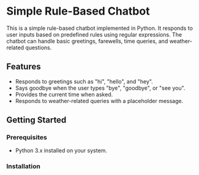 # Simple Rule-Based Chatbot

This is a simple rule-based chatbot implemented in Python. It responds to user inputs based on predefined rules using regular expressions. The chatbot can handle basic greetings, farewells, time queries, and weather-related questions.

## Features

- Responds to greetings such as "hi", "hello", and "hey".
- Says goodbye when the user types "bye", "goodbye", or "see you".
- Provides the current time when asked.
- Responds to weather-related queries with a placeholder message.

## Getting Started

### Prerequisites

- Python 3.x installed on your system.

### Installation
